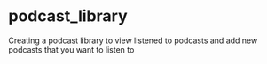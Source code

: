 # podcast_library

Creating a podcast library to view listened to podcasts and add new podcasts that you want to listen to 

